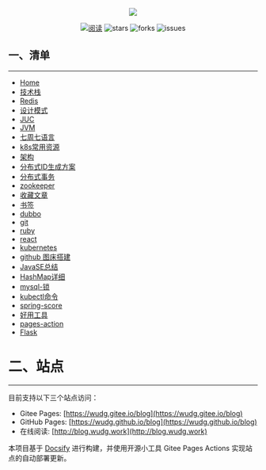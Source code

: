 
<p align="center">
<a href="https://github.com/wudg/blog" target="_blank">
	<img src="https://cdn.jsdelivr.net/gh/wudg/picgo@master/images/logo1.png" width=""/>
</a>
</p>
<p align="center">
  <a href="https://javaguide.cn/"><img src="https://img.shields.io/badge/阅读-read-brightgreen.svg" alt="阅读"></a>
  <img src="https://img.shields.io/github/stars/wudg/blog" alt="stars"/>
  <img src="https://img.shields.io/github/forks/wudg/blog" alt="forks"/>
  <img src="https://img.shields.io/github/issues/wudg/blog" alt="issues"/>
</p>

## 一、清单
---

* [Home](/)
* [技术栈](docs/技术栈.md)
* [Redis](docs/redis.md)
* [设计模式](docs/设计模式.md)
* [JUC](docs/juc.md)
* [JVM](docs/jvm.md)
* [七周七语言](docs/七周七语言.md)
* [k8s常用资源](docs/k8s常用资源.md)
* [架构](docs/架构.md)
* [分布式ID生成方案](docs/分布式ID生成方案.md)
* [分布式事务](docs/分布式事务.md)
* [zookeeper](docs/zookeeper.md)
* [收藏文章](docs/收藏文章.md)
* [书签](docs/书签.html)
* [dubbo](docs/dubbo2.7.md)
* [git](docs/git.md)
* [ruby](docs/ruby.md)
* [react](docs/react.md)
* [kubernetes](docs/kubernetes.md)
* [github 图床搭建](docs/github图床搭建.md)
* [JavaSE总结](docs/JavaSE总结.md)
* [HashMap详细](docs/HashMap详细.md)
* [mysql-锁](docs/mysql.md)
* [kubectl命令](docs/kubectl命令.md)
* [spring-score](docs/spring-core.md)
* [好用工具](docs/tools.md)
* [pages-action](docs/pages-action.md)
* [Flask](docs/flask.md)


# 二、站点
---

目前支持以下三个站点访问：

* Gitee Pages: [https://wudg.gitee.io/blog](https://wudg.gitee.io/blog)
* GitHub Pages: [https://wudg.github.io/blog](https://wudg.github.io/blog)
* 在线阅读: [http://blog.wudg.work](http://blog.wudg.work)

本项目基于 [Docsify](https://docsify.js.org/#/) 进行构建，并使用开源小工具 Gitee Pages Actions 实现站点的自动部署更新。


